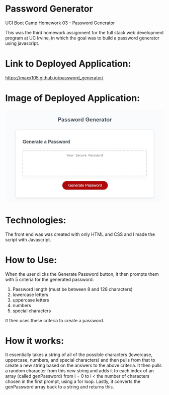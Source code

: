 # Password Generator
UCI Boot Camp Homework 03 - Password Generator

This was the third homework assignment for the full stack web development program at UC Irvine, in which the goal was to build a password generator using javascript.

# Link to Deployed Application:
https://maxx105.github.io/password_generator/

# Image of Deployed Application:
![deployed application](assets/deployed_app.JPG)

# Technologies:
The front end was was created with only HTML and CSS and I made the script with Javascript.

# How to Use:
When the user clicks the Generate Password button, it then prompts them with 5 criteria for the generated password:

1. Password length (must be between 8 and 128 characters)
2. lowercase letters
3. uppercase letters
4. numbers
5. special characters

It then uses these criteria to create a password.

# How it works:
It essentially takes a string of all of the possible characters (lowercase, uppercase, numbers, and special characters) and then pulls from that to create a new string based on the answers to the above criteria. It then pulls a random character from this new string and adds it to each index of an array (called genPassword) from i = 0 to i < the number of characters chosen in the first prompt, using a for loop. Lastly, it converts the genPassword array back to a string and returns this.
